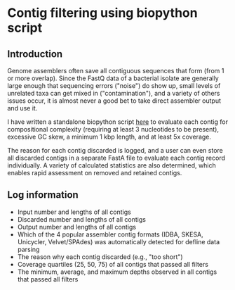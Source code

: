 # Contig filtering using biopython script

## Introduction

Genome assemblers often save all contiguous sequences that form (from 1 or more overlap). Since the FastQ data of a bacterial isolate are generally large enough that sequencing errors ("noise") do show up, small levels of unrelated taxa can get mixed in ("contamination"), and a variety of others issues occur, it is almost never a good bet to take direct assembler output and use it.

I have written a standalone biopython script [here](https://github.com/chrisgulvik/genomics_scripts/blob/main/filter.contigs.py) to evaluate each contig for compositional complexity (requiring at least 3 nucleotides to be present), excessive GC skew, a minimum 1 kbp length, and at least 5x coverage.

The reason for each contig discarded is logged, and a user can even store all discarded contigs in a separate FastA file to evaluate each contig record individually. A variety of calculated statistics are also determined, which enables rapid assessment on removed and retained contigs.

## Log information

- Input number and lengths of all contigs
- Discarded number and lengths of all contigs
- Output number and lengths of all contigs
- Which of the 4 popular assembler contig formats (IDBA, SKESA, Unicycler, Velvet/SPAdes) was automatically detected for defline data parsing
- The reason why each contig discarded (e.g., "too short")
- Coverage quartiles (25, 50, 75) of all contigs that passed all filters
- The minimum, average, and maximum depths observed in all contigs that passed all filters
